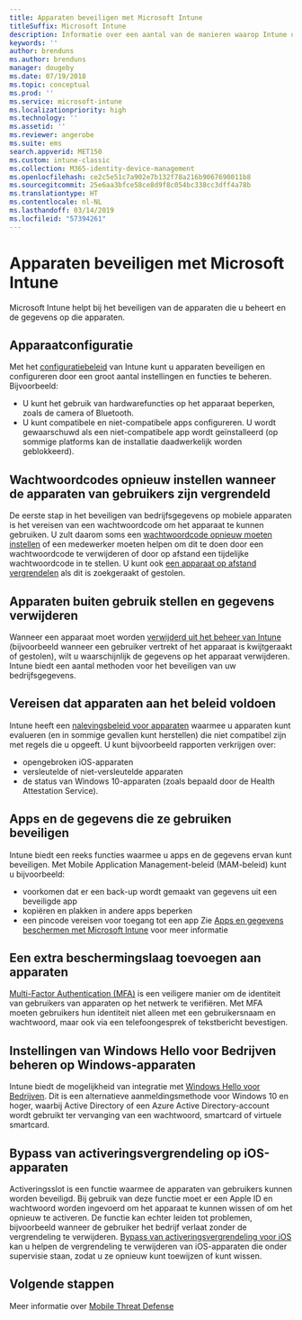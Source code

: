 ```yaml
---
title: Apparaten beveiligen met Microsoft Intune
titleSuffix: Microsoft Intune
description: Informatie over een aantal van de manieren waarop Intune uw apparaten kan beschermen tegen onbevoegde toegang en andere dreigingen.
keywords: ''
author: brenduns
ms.author: brenduns
manager: dougeby
ms.date: 07/19/2018
ms.topic: conceptual
ms.prod: ''
ms.service: microsoft-intune
ms.localizationpriority: high
ms.technology: ''
ms.assetid: ''
ms.reviewer: angerobe
ms.suite: ems
search.appverid: MET150
ms.custom: intune-classic
ms.collection: M365-identity-device-management
ms.openlocfilehash: ce2c5e51c7a902e7b132f78a216b9067690011b8
ms.sourcegitcommit: 25e6aa3bfce58ce8d9f8c054bc338cc3dff4a78b
ms.translationtype: HT
ms.contentlocale: nl-NL
ms.lasthandoff: 03/14/2019
ms.locfileid: "57394261"
---
```

# <a name="protect-devices-with-microsoft-intune"></a>Apparaten beveiligen met Microsoft Intune

Microsoft Intune helpt bij het beveiligen van de apparaten die u beheert en de gegevens op die apparaten.

## <a name="device-configuration"></a>Apparaatconfiguratie
Met het [configuratiebeleid](device-profiles.md) van Intune kunt u apparaten beveiligen en configureren door een groot aantal instellingen en functies te beheren. Bijvoorbeeld:
- U kunt het gebruik van hardwarefuncties op het apparaat beperken, zoals de camera of Bluetooth.
- U kunt compatibele en niet-compatibele apps configureren. U wordt gewaarschuwd als een niet-compatibele app wordt geïnstalleerd (op sommige platforms kan de installatie daadwerkelijk worden geblokkeerd).

## <a name="reset-passcodes-when-users-are-locked-out-of-their-devices"></a>Wachtwoordcodes opnieuw instellen wanneer de apparaten van gebruikers zijn vergrendeld
De eerste stap in het beveiligen van bedrijfsgegevens op mobiele apparaten is het vereisen van een wachtwoordcode om het apparaat te kunnen gebruiken. U zult daarom soms een [wachtwoordcode opnieuw moeten instellen](device-passcode-reset.md) of een medewerker moeten helpen om dit te doen door een wachtwoordcode te verwijderen of door op afstand een tijdelijke wachtwoordcode in te stellen. U kunt ook [een apparaat op afstand vergrendelen](device-remote-lock.md) als dit is zoekgeraakt of gestolen.

## <a name="retire-devices-and-remove-data"></a>Apparaten buiten gebruik stellen en gegevens verwijderen
Wanneer een apparaat moet worden [verwijderd uit het beheer van Intune](devices-wipe.md) (bijvoorbeeld wanneer een gebruiker vertrekt of het apparaat is kwijtgeraakt of gestolen), wilt u waarschijnlijk de gegevens op het apparaat verwijderen. Intune biedt een aantal methoden voor het beveiligen van uw bedrijfsgegevens.

## <a name="require-devices-to-be-compliant"></a>Vereisen dat apparaten aan het beleid voldoen
Intune heeft een [nalevingsbeleid voor apparaten](device-compliance-get-started.md) waarmee u apparaten kunt evalueren (en in sommige gevallen kunt herstellen) die niet compatibel zijn met regels die u opgeeft. U kunt bijvoorbeeld rapporten verkrijgen over:
- opengebroken iOS-apparaten
- versleutelde of niet-versleutelde apparaten
- de status van Windows 10-apparaten (zoals bepaald door de Health Attestation Service).

## <a name="protect-apps-and-the-data-they-use"></a>Apps en de gegevens die ze gebruiken beveiligen
Intune biedt een reeks functies waarmee u apps en de gegevens ervan kunt beveiligen. Met Mobile Application Management-beleid (MAM-beleid) kunt u bijvoorbeeld:
- voorkomen dat er een back-up wordt gemaakt van gegevens uit een beveiligde app
- kopiëren en plakken in andere apps beperken
- een pincode vereisen voor toegang tot een app Zie [Apps en gegevens beschermen met Microsoft Intune](app-protection-policy.md) voor meer informatie

## <a name="add-an-additional-layer-of-protection-to-devices"></a>Een extra beschermingslaag toevoegen aan apparaten
[Multi-Factor Authentication (MFA)](multi-factor-authentication.md) is een veiligere manier om de identiteit van gebruikers van apparaten op het netwerk te verifiëren.  Met MFA moeten gebruikers hun identiteit niet alleen met een gebruikersnaam en wachtwoord, maar ook via een telefoongesprek of tekstbericht bevestigen.

## <a name="control-windows-hello-for-business-settings-on-windows-devices"></a>Instellingen van Windows Hello voor Bedrijven beheren op Windows-apparaten
Intune biedt de mogelijkheid van integratie met [Windows Hello voor Bedrijven](windows-hello.md). Dit is een alternatieve aanmeldingsmethode voor Windows 10 en hoger, waarbij Active Directory of een Azure Active Directory-account wordt gebruikt ter vervanging van een wachtwoord, smartcard of virtuele smartcard.

## <a name="bypass-activation-lock-on-ios-devices"></a>Bypass van activeringsvergrendeling op iOS-apparaten
Activeringsslot is een functie waarmee de apparaten van gebruikers kunnen worden beveiligd. Bij gebruik van deze functie moet er een Apple ID en wachtwoord worden ingevoerd om het apparaat te kunnen wissen of om het opnieuw te activeren. De functie kan echter leiden tot problemen, bijvoorbeeld wanneer de gebruiker het bedrijf verlaat zonder de vergrendeling te verwijderen. [Bypass van activeringsvergrendeling voor iOS]( device-activation-lock-bypass.md) kan u helpen de vergrendeling te verwijderen van iOS-apparaten die onder supervisie staan, zodat u ze opnieuw kunt toewijzen of kunt wissen.

## <a name="next-steps"></a>Volgende stappen

Meer informatie over [Mobile Threat Defense](mobile-threat-defense.md)


